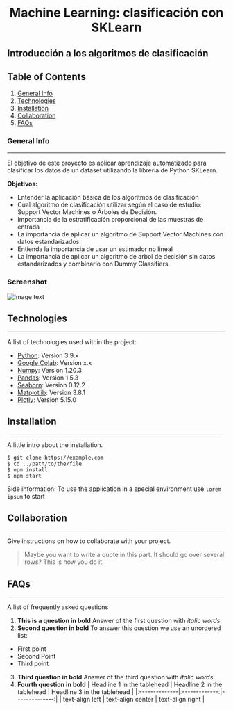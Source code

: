 <h1 align='center'>
 <b>Machine Learning: clasificación con SKLearn</b>
</h1>


## **Introducción a los algoritmos de clasificación**


## Table of Contents
1. [General Info](#general-info)
2. [Technologies](#technologies)
3. [Installation](#installation)
4. [Collaboration](#collaboration)
5. [FAQs](#faqs)
### General Info
***
El objetivo de este proyecto es aplicar aprendizaje automatizado para clasificar los datos de un dataset utilizando la libreria de Python SKLearn. 

<b>Objetivos:</b> 
- Entender la aplicación básica de los algoritmos de clasificación
- Cual algoritmo de clasificación utilizar según el caso de estudio: Support Vector Machines o Árboles de Decisión.
- Importancia de la estratificación proporcional de las muestras de entrada
- La importancia de aplicar un algoritmo de Support Vector Machines con datos estandarizados.
- Entienda la importancia de usar un estimador no lineal
- La importancia de aplicar un algoritmo de arbol de decisión sin datos estandarizados y combinarlo con Dummy Classifiers.


### Screenshot
![Image text](https://www.united-internet.de/fileadmin/user_upload/Brands/Downloads/Logo_IONOS_by.jpg)
## Technologies
***
A list of technologies used within the project:
* [Python](https://example.com): Version 3.9.x
* [Google Colab](https://example.com): Version x.x
* [Numpy](http://www.numpy.org/): Version 1.20.3
* [Pandas](https://pandas.pydata.org/pandas-docs/stable/visualization.html): Version 1.5.3
* [Seaborn](https://seaborn.pydata.org/): Version 0.12.2
* [Matplotlib](https://matplotlib.org/stable/): Version 3.8.1
* [Plotly](https://matplotlib.org/stable/): Version 5.15.0


## Installation
***
A little intro about the installation. 
```
$ git clone https://example.com
$ cd ../path/to/the/file
$ npm install
$ npm start
```
Side information: To use the application in a special environment use ```lorem ipsum``` to start
## Collaboration
***
Give instructions on how to collaborate with your project.
> Maybe you want to write a quote in this part. 
> It should go over several rows?
> This is how you do it.
## FAQs
***
A list of frequently asked questions
1. **This is a question in bold**
Answer of the first question with _italic words_. 
2. __Second question in bold__ 
To answer this question we use an unordered list:
* First point
* Second Point
* Third point
3. **Third question in bold**
Answer of the third question with *italic words*.
4. **Fourth question in bold**
| Headline 1 in the tablehead | Headline 2 in the tablehead | Headline 3 in the tablehead |
|:--------------|:-------------:|--------------:|
| text-align left | text-align center | text-align right |